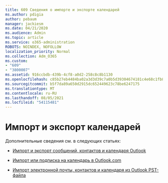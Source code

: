 ```yaml
---
title: 609 Сведения о импорте и экспорте календарей
ms.author: pdigia
author: pebaum
manager: jackiesm
ms.date: 04/21/2020
ms.audience: Admin
ms.topic: article
ms.service: o365-administration
ROBOTS: NOINDEX, NOFOLLOW
localization_priority: Normal
ms.collection: Adm_O365
ms.custom:
- "609"
- "3800007"
ms.assetid: 916ccbdb-439b-4cf8-a0d2-258c8c8b1130
ms.openlocfilehash: c85b27eb4484ba02a3d3d39c7a0b5d39304674181c4e68c1fb8a54e9e8d6560e
ms.sourcegitcommit: b5f7da89a650d2915dc652449623c78be6247175
ms.translationtype: MT
ms.contentlocale: ru-RU
ms.lasthandoff: 08/05/2021
ms.locfileid: "54115481"
---
```

# <a name="importing-and-exporting-calendars"></a>Импорт и экспорт календарей

Дополнительные сведения см. в следующих статьях:
  
- [Импорт и экспорт сообщений, контактов и календаря Outlook](https://support.office.com/article/92577192-3881-4502-b79d-c3bbada6c8ef)

- [Импорт или подписка на календарь в Outlook.com](https://support.office.com/article/cff1429c-5af6-41ec-a5b4-74f2c278e98c)

- [Импорт электронной почты, контактов и календаря из Outlook PST-файла](https://support.office.com/article/431a8e9a-f99f-4d5f-ae48-ded54b3440ac)

